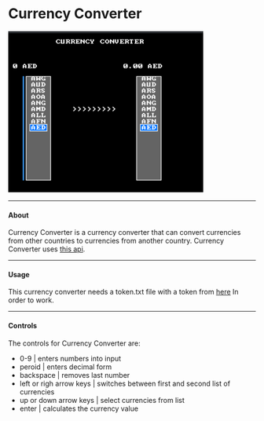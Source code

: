# Currency Converter

![main frame](images/image.png)

---

#### About

Currency Converter is a currency converter that can convert currencies from other countries to currencies from another country. Currency Converter uses [this api](app.exchangerate-api.com).

---

#### Usage

This currency converter needs a token.txt file with a token from [here](app.exchangerate-api.com) In order to work.

---

#### Controls

The controls for Currency Converter are:

- 0-9 | enters numbers into input
- peroid | enters decimal form
- backspace | removes last number
- left or righ arrow keys | switches between first and second list of currencies
- up or down arrow keys | select currencies from list
- enter | calculates the currency value
